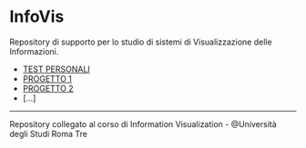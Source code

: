 # InfoVis
Repository di supporto per lo studio di sistemi di Visualizzazione delle Informazioni.

- [TEST PERSONALI](https://github.com/mariocuomo/InfoVis/tree/main/test)
- [PROGETTO 1](https://github.com/mariocuomo/InfoVis/tree/main/progetto1)
- [PROGETTO 2](https://github.com/mariocuomo/InfoVis/tree/main/progetto2)
- [...]
---
Repository collegato al corso di Information Visualization - @Università degli Studi Roma Tre
